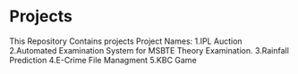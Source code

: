# Projects
This Repository Contains projects
Project Names: 
  1.IPL Auction
  2.Automated Examination System for MSBTE Theory Examination.
  3.Rainfall Prediction
  4.E-Crime File Managment
  5.KBC Game
  
